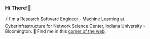 ### Hi There!👋
⚡ I'm a Research Software Engineer - Machine Learning at Cyberinfrastructure for Network Science Center, Indiana University - Bloomington.
🌱 Find me in this [corner of the web](https://j-yash.github.io).

<!--
**J-Yash/J-Yash** is a ✨ _special_ ✨ repository because its `README.md` (this file) appears on your GitHub profile.

Here are some ideas to get you started:

- 🔭 I’m currently working on ...
- 🌱 I’m currently learning ...
- 👯 I’m looking to collaborate on ...
- 🤔 I’m looking for help with ...
- 💬 Ask me about ...
- 📫 How to reach me: ...
- 😄 Pronouns: ...
- ⚡ Fun fact: ...
-->
